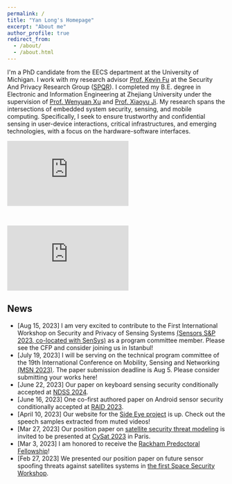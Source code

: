 ```yaml
---
permalink: /
title: "Yan Long's Homepage"
excerpt: "About me"
author_profile: true
redirect_from: 
  - /about/
  - /about.html
---
```


I'm a PhD candidate from the EECS department at the University of Michigan. I work with my research advisor [Prof. Kevin Fu](https://web.eecs.umich.edu/~kevinfu/) at the Security And Privacy Research Group ([SPQR](https://spqrlab1.github.io/)). I completed my B.E. degree in Electronic and Information Engineering at Zhejiang University under the supervision of [Prof. Wenyuan Xu](https://scholar.google.com/citations?user=FCsdj0YAAAAJ&hl=en&oi=ao) and [Prof. Xiaoyu Ji](https://scholar.google.com/citations?user=9D4UYBoAAAAJ&hl=en).  My research spans the intersections of embedded system security, sensing, and mobile computing. Specifically, I seek to ensure trustworthy and confidential sensing  in user-device interactions, critical infrastructures, and emerging technologies, with a focus on the hardware-software interfaces. 


<!-- with a focus on the following topics: 
* The gaps between existing computation abstractions and actual hardware/software implementations in embedded sensing systems.
* The techniques for using existing sensors to extract extra modalities of signals using data-driven approaches informed by sensor physics.
* The downstream security and privacy problems as well as the new opportunities in biometric data collection and digital forensics.  -->

<iframe width="280" height="150" src="https://www.youtube.com/embed/zYT-q4dQglU" title="YouTube video player" frameborder="0" allow="accelerometer; clipboard-write; encrypted-media; gyroscope; picture-in-picture; web-share" allowfullscreen></iframe>

&nbsp;

<iframe width="280" height="150" src="https://www.youtube.com/embed/yar8wrLV9s0" title="YouTube video player" frameborder="0" allow="accelerometer;  clipboard-write; encrypted-media; gyroscope; picture-in-picture; web-share" allowfullscreen></iframe>

## News

* [Aug 15, 2023] I am very excited to contribute to the First International Workshop on Security and Privacy of Sensing Systems [(Sensors S&P 2023, co-located with SenSys)](https://sensorssp.github.io/sensorssp23/) as a program committee member. Please see the CFP and consider joining us in Istanbul!   
* [July 19, 2023] I will be serving on the technical program committee of the 19th International Conference on Mobility, Sensing and Networking [(MSN 2023)](https://ieee-msn.org/2023/). The paper submission deadline is Aug 5. Please consider submitting your works here!  
* [June 22, 2023] Our paper on keyboard sensing security conditionally accepted at [NDSS 2024](https://www.ndss-symposium.org/ndss2024/). 
* [June 16, 2023] One co-first authored paper on Android sensor security conditionally accepted at [RAID 2023](https://raid2023.org/welcome.html). 
* [April 10, 2023] Our website for the [Side Eye project](https://sideeyeattack.github.io/Website/) is up. Check out the speech samples extracted from muted videos! 
* [Mar 27, 2023] Our position paper on [satellite security threat modeling](/files/spacesec23.pdf) is invited to be presented at [CySat 2023](https://cysat.eu/) in Paris.  
* [Mar 3, 2023] I am honored to receive the [Rackham Predoctoral Fellowship](https://ece.engin.umich.edu/stories/yan-long-awarded-predoctoral-fellowship-to-support-research-impacting-secure-communications)! 
* [Feb 27, 2023] We presented our position paper on future sensor spoofing threats against satellites systems in [the first Space Security Workshop](https://www.ndss-symposium.org/ndss-program/spacesec-2023/). 